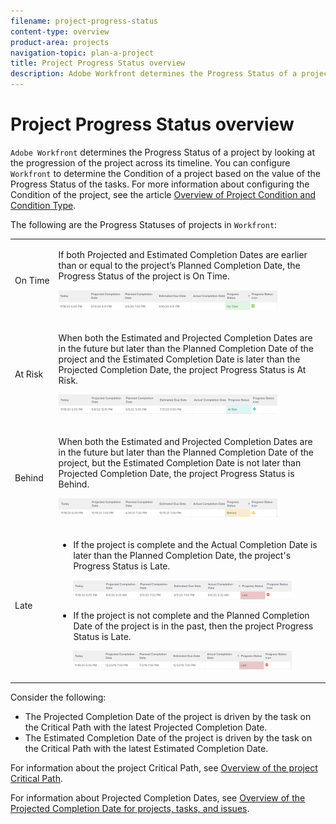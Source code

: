 ```yaml
---
filename: project-progress-status
content-type: overview
product-area: projects
navigation-topic: plan-a-project
title: Project Progress Status overview
description: Adobe Workfront determines the Progress Status of a project by looking at the progression of the project across its timeline. You can configure Workfront to determine the Condition of a project based on the value of the Progress Status of the tasks. For more information about configuring the Condition of the project, see the article Overview of Project Condition and Condition Type.
---
```


# Project Progress Status overview

`Adobe Workfront` determines the Progress Status of a project by looking at the progression of the project across its timeline. You can configure `Workfront` to determine the Condition of a project based on the value of the Progress Status of the tasks. For more information about configuring the Condition of the project, see the article [Overview of Project Condition and Condition Type](../../../manage-work/projects/manage-projects/project-condition-and-condition-type.md).

The following are the Progress Statuses of projects in  `Workfront`: 

<table cellspacing="0"> 
 <col> 
 <col> 
 <tbody> 
  <tr> 
   <td role="rowheader">On&nbsp;Time</td> 
   <td> <p>If both Projected and Estimated Completion Dates are earlier than or equal to the project’s Planned Completion Date, the Progress Status of the project is <span class="bold">On Time</span>.</p> <p> <img src="assets/project-on-time-progress-status-350x32.png" style="width: 350;height: 32;"> </p> </td> 
  </tr> 
  <tr> 
   <td role="rowheader">At Risk</td> 
   <td> <p>When both the Estimated and Projected Completion&nbsp;Dates are in the future but later than the Planned Completion Date of the project and the Estimated Completion Date is later than the Projected Completion Date, the project Progress Status is <span class="bold">At Risk</span>. </p> <p> <img src="assets/project-at-risk-progress-status-350x31.png" style="width: 350;height: 31;"> </p> </td> 
  </tr> 
  <tr> 
   <td role="rowheader">Behind</td> 
   <td> <p>When both the Estimated and Projected Completion Dates are in the future but later than the Planned Completion Date of the project, but the Estimated Completion Date is not later than Projected Completion Date, the project Progress Status is <span class="bold">Behind</span>.</p> <p> <img src="assets/project-behind-progress-status-350x30.png" style="width: 350;height: 30;"> </p> </td> 
  </tr> 
  <tr> 
   <td role="rowheader">Late</td> 
   <td> 
    <ul> 
     <li> <p>If the project is complete and the Actual Completion Date is later than the Planned Completion Date, the project's Progress Status is <span class="bold">Late</span>. </p> <p> <img src="assets/project-late-progress-status-350x31.png" style="width: 350;height: 31;"> </p> </li> 
     <li> <p>If the project is not complete and the Planned Completion Date of the project is in the past, then the project Progress Status is <span class="bold">Late</span>. </p> <p> <img src="assets/project-late-progress-status-incomplete-status-350x30.png" style="width: 350;height: 30;"> </p> </li> 
    </ul> </td> 
  </tr> 
 </tbody> 
</table>

Consider the following:

* The Projected Completion Date of the project is driven by the task on the Critical Path with the latest Projected Completion Date.
* The Estimated Completion Date of the project is driven by the task on the Critical Path with the latest Estimated Completion Date.

For information about the project&nbsp;Critical&nbsp;Path, see [Overview of the project Critical Path](../../../manage-work/tasks/manage-tasks/critical-path.md).

For information about Projected Completion Dates, see [Overview of the Projected Completion Date for projects, tasks, and issues](../../../manage-work/projects/planning-a-project/project-projected-completion-date.md). 
